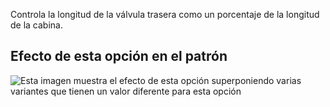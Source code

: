 Controla la longitud de la válvula trasera como un porcentaje de la longitud de la cabina.

## Efecto de esta opción en el patrón

![Esta imagen muestra el efecto de esta opción superponiendo varias variantes que tienen un valor diferente para esta opción](penelope_backventlength_sample.svg "Efecto de esta opción en el patrón")
